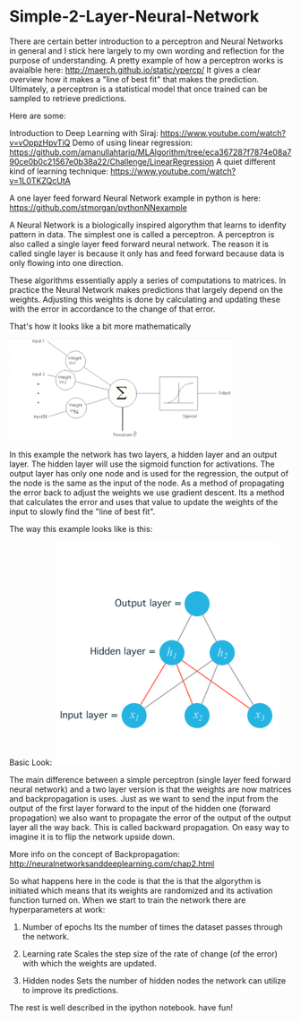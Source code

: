 # Simple-2-Layer-Neural-Network

There are certain better introduction to a perceptron and Neural Networks in general and I stick here largely to my own wording and reflection for the purpose of understanding. A pretty example of how a perceptron works is avaialble here: http://maerch.github.io/static/vpercp/
It gives a clear overview how it makes a "line of best fit" that makes the prediction. Ultimately, a perceptron is a statistical model that once trained can be sampled to retrieve predictions.


Here are some:

Introduction to Deep Learning with Siraj: https://www.youtube.com/watch?v=vOppzHpvTiQ
Demo of using linear regression: https://github.com/amanullahtariq/MLAlgorithm/tree/eca367287f7874e08a790ce0b0c21567e0b38a22/Challenge/LinearRegression
A quiet different kind of learning technique: https://www.youtube.com/watch?v=1L0TKZQcUtA

A one layer feed forward Neural Network example in python is here: https://github.com/stmorgan/pythonNNexample

A Neural Network is a biologically inspired algorythm that learns to idenfity pattern in data. The simplest one is called a perceptron. A perceptron is also called a single layer feed forward neural network. The reason it is called single layer is because it only has and feed forward because data is only flowing into one direction.

These algorithms essentially apply a series of computations to matrices. In practice the Neural Network makes predictions that largely depend on the weights. Adjusting this weights is done by calculating and updating these with the error in accordance to the change of that error. 

That's how it looks like a bit more mathematically

<img src="https://github.com/mcclueless/Simple-2LFF-Neural-Network/blob/master/assets/perceptron.png" width="400">

In this example the network has two layers, a hidden layer and an output layer. The hidden layer will use the sigmoid function for activations. The output layer has only one node and is used for the regression, the output of the node is the same as the input of the node. As a method of propagating the error back to adjust the weights we use gradient descent. Its a method that calculates the error and uses that value to update the weights of the input to slowly find the "line of best fit".


The way this example looks like is this:

Basic Look:
 <img src="https://raw.githubusercontent.com/mcclueless/Simple-2LFF-Neural-Network/master/assets/network-with-labeled-nodes.png?raw=true" width="400"/>

The main difference between a simple perceptron (single layer feed forward neural network) and a two layer version is that the weights are now matrices and backpropagation is uses. Just as we want to send the input from the output of the first layer forward to the input of the hidden one (forward propagation) we also want to propagate the error of the output of the output layer all the way back. This is called backward propagation. On easy way to imagine it is to flip the network upside down.

More info on the concept of Backpropagation: http://neuralnetworksanddeeplearning.com/chap2.html

So what happens here in the code is that the is that the algorythm is initiated which means that its weights are randomized and its activation function turned on. When we start to train the network there are hyperparameters at work:

1. Number of epochs
Its the number of times the dataset passes through the network.

2. Learning rate
Scales the step size of the rate of change (of the error) with which the weights are updated.

3. Hidden nodes
Sets the number of hidden nodes the network can utilize to improve its predictions. 


The rest is well described in the ipython notebook. have fun!




